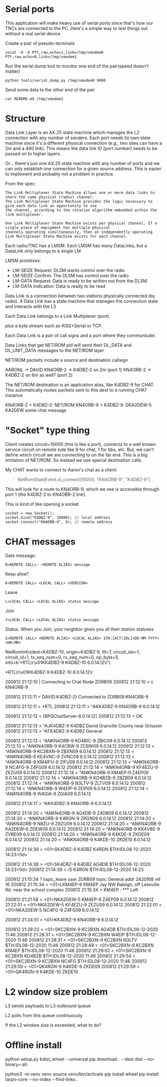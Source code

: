 # Serial ports

This application will make heavy use of serial ports since that's how our TNCs
are connected to the PC. Here's a simple way to test things out without a real
serial device

Create a pair of pseudo-terminals

```
socat -d -d PTY,raw,echo=1,link=/tmp/vmodem0 PTY,raw,echo=0,link=/tmp/vmodem1
```

Run the serial dump tool to monitor one end of the pair(speed doesn't matter)

```
python tools/serial_dump.py /tmp/vmodem0 9600
```

Send some data to the _other_ end of the pair

```
cat README.md /tmp/vmodem1
```

# Structure

Data Link Layer is an AX.25 state machine which manages the L2 connection with any number of senders. Each 
port needs its own state machine since it's a different physical connection (e.g., two sites can have a 2m and a 
440 link). This means the data link ID (port number) needs to be passed on to higher layers.


Or... there's just one AX.25 state machine with any number of ports and we can only establish one connection
for a given source address. This is easier to implement and probably not a problem in practice.

From the spec:

```
The Link Multiplexer State Machine allows one or more data links to share the same physical (radio) channel. 
The Link Multiplexer State Machine provides the logic necessary to give each data link an opportunity to use 
the channel, according to the rotation algorithm embedded within the link multiplexer.

One Link Multiplexer State Machine exists per physical channel. If a single piece of equipment has multiple physical 
channels operating simultaneously, then an independently operating Link Multiplexer State Machine exists for each channel.
```

Each radio/TNC has a LMSM. Each LMSM has many DataLinks, but a DataLink only belongs to a
single LM

LMSM primitives:
* LM-SEIZE Request: DLSM wants control over the radio
* LM-SEIZE Confirm: The DLSM has control over the radio                                                                                                                                                        
* LM-DATA Request: Data is ready to be written out from the DLSM
* LM-DATA Indication: Data is ready to be read


Data Link is a connection between two stations physically connected (by radio). A Data Link has a state machine
that manages the connection state and interacts with the L3

Each Data Link belongs to a Link Multiplexer (port). 



plus a byte stream such as KISS+Serial or TCP.

Each Data Link is a pair of call signs and a port where they communicate. 


Data Links that get NET/ROM pid will send their DL_DATA and DL_UNIT_DATA messages to the NET/ROM layer

NET/ROM packets include a source and destination callsign



AARONL -> DAVID
KN4ORB-2 -> K4DBZ-2 on 2m (port 1)
KN4ORB-2 -> K4DBZ-2 on 6m as well? (port 2)




The NET/ROM destination is an application alias, like K4DBZ-9 for CHAT. This automatically routes packets sent to this 
dest to a running CHAT instance

KN4ORB-2 > K4DBZ-2: NET/ROM KN4ORB-9 > K4DBZ-9: DKA2DEW-5 KA2DEW some chat message



# "Socket" type thing

Client creates circuit=10000 (this is like a port), connects to a well known service circuit on remote side
like 9 for chat, 1 for bbs, etc. But, we can't define which circuit we are connecting to on the far end. This
is a big limitation of NET/ROM. So instead we use special destination calls.

My CHAT wants to connect to Aaron's chat as a client:

> NetRomStateEvent.nl_connect(10000, "KN4ORB-9", "K4DBZ-9")

This will look for a route to KN4ORB-9, which we see is accessible through port 1 (the K4DBZ-2 to KN4OBR-2 link).

This is kind of like opening a socket

```
socket = new Socket();
socket.bind("K4DBZ-9", 10000); // local address
socket.connect("KN4ORB-9", 9); // remote address
```


# CHAT messages
    
Data message: 

    D<REMOTE CALL>: <REMOTE ALIAS> message
    
Keep alive?

    K<REMOTE CALL> <LOCAL CALL> <VERSION>
    
Leave

    L<LOCAL CALL> <LOCAL ALIAS> status message
    
Join

    J<LOCAL CALL> <LOCAL ALIAS> status message
    
Status. When you Join, your neighbor gives you all their station statuses

    S<REMOTE CALL> <REMOTE ALIAS> <LOCAL ALIAS> $TH:[ACT|IDL]<DD-MM-YYYY> <HH:MM>
    

NetRomInfo(dest=K4DBZ-10, origin=K4DBZ-9, ttl=7, circuit_idx=1, circuit_id=1, tx_seq_num=0, rx_seq_num=0, 
          op_byte=5, info=b'*RTL\r\x01KK4DBZ-9 K4DBZ-10 6.0.14.12\r')


*RTL\r\x01KK4DBZ-9 K4DBZ-10 6.0.14.12\r

200812 21:12:10 |          Connecting to Chat Node ZORB09
200812 21:12:10 >          c KN4ORB-9

200812 21:12:11 <          DAVID:K4DBZ-2} Connected to ZORB09:KN4ORB-9

200812 21:12:11 >          *RTL
200812 21:12:11 >          ^AKK4DBZ-9 KN4ORB-9 6.0.14.12

200812 21:12:12 <          [BPQChatServer-6.0.14.12]
200812 21:12:13 <          OK

200812 21:12:13 >          ^AJK4DBZ-9 K4DBZ David Granville County near Grissom
200812 21:12:13 >          ^ATK4DBZ-9 K4DBZ General

200812 21:12:13 <          ^ANKN4ORB-9 KO4BIC-9 ZBIC09 6.0.14.12
200812 21:12:13 <          ^ANKN4ORB-9 K4CBW-9 ZCBW09 6.0.14.12
200812 21:12:13 <          ^ANKN4ORB-9 KC2BXN-9 ZBXN09 6.0.14.12
200812 21:12:13 <          ^ANKN4ORB-9 KE4VNC-9 ZVNC09 6.0.14.12
200812 21:12:13 <          ^ANKN4ORB-9 KM4IFU-9 ZIFU09 6.0.14.12
200812 21:12:13 <          ^ANKN4ORB-9 NC4FG-9 Z4FG09 6.0.14.12
200812 21:12:14 <          ^ANKN4ORB-9 KF4EZU-9 ZEZU09 6.0.14.12
200812 21:12:14 <          ^ANKN4ORB-9 KM4EP-9 Z4EP09 6.0.14.12
200812 21:12:14 <          ^ANKN4ORB-9 KO4BZB-9 ZBZB09 6.0.14.12
200812 21:12:14 <          ^ANKN4ORB-9 N3LTV-9 ZLTV09 6.0.14.12
200812 21:12:14 <          ^ANKN4ORB-9 W4EIP-9 ZEIP09 6.0.14.12
200812 21:12:14 <          ^ANKN4ORB-9 W4GIA-9 ZGIA09 6.0.14.12

200812 21:14:17 >          ^AKK4DBZ-9 KN4ORB-9 6.0.14.12

200812 21:14:20 <          ^ANKN4ORB-9 AG4DB-9 Z4DB09 6.0.14.12
200812 21:14:20 <          ^ANKN4ORB-9 K4RGN-9 ZRGN09 6.0.14.12
200812 21:14:20 <          ^ANKN4ORB-9 N8ZU-9 Z8ZU09 6.0.14.12
200812 21:14:20 <          ^ANKN4ORB-9 KA2DEW-6 ZDEW06 6.0.14.12
200812 21:14:20 <          ^ANKN4ORB-9 KK4VBE-9 ZVBE09 6.0.14.12
200812 21:14:20 <          ^ANKN4ORB-9 K4KDE-9 ZKDE09 6.0.14.12
200812 21:14:20 <          ^ANKN4ORB-9 K4KDE-10 ZKDE10 6.0.14.12


200812 21:14:39 >          <01>SK4DBZ-9 K4DBZ K4RGN $TH:IDL08-12-2020 14:23<0d>

200812 21:14:38 >          <01>SK4DBZ-9 K4DBZ AG4DB $TH:IDL08-12-2020 14:23<0d>
200812 21:14:39 <          /S K4RGN $TH:IDL08-12-2020 14:23

200812 21:15:34 ?          topic_leave user ZORB09 topic General addr 2420f68 ref 16
200812 21:15:34 <          <01>LKM4EP-9 KM4EP Jay NW Raleigh, off Leesville Rd. near the school complex
200812 21:15:34 >          KM4EP  : *** Left

200812 21:21:58 <          <01>NKA2DEW-5 KM4EP-9 Z4EP09 6.0.14.12
200812 21:22:01 <          <01>NKA2DEW-5 KF4EZU-9 ZEZU09 6.0.14.12
200812 21:22:01 <          <01>NKA2DEW-5 NC4FG-9 Z4FG09 6.0.14.12


200812 21:24:51 >          <01>KK4DBZ-9 KN4ORB-9 6.0.14.12


200812 21:28:22 <          <01>SKC2BXN-9 KC2BXN AG4DB $TH:IDL08-12-2020 11:46
200812 21:28:31 <          <01>SKC2BXN-9 KC2BXN W4EIP $TH:IDL08-12-2020 11:46
200812 21:28:31 <          <01>SKC2BXN-9 KC2BXN N3LTV $TH:IDL08-12-2020 11:46
200812 21:28:49 <          <01>SKC2BXN-9 KC2BXN KM4EP $TH:IDL08-12-2020 11:46
200812 21:29:52 <          <01>SKC2BXN-9 KC2BXN KO4BZB $TH:IDL08-12-2020 11:46
200812 21:29:54 <          <01>SKC2BXN-9 KC2BXN NC4FG $TH:IDL08-12-2020 11:46
200812 21:29:59 <          <01>QK4RGN-9 K4KDE-9 ZKDE09
200812 21:29:59 <          <01>QK4RGN-9 K4KDE-10 ZKDE10





# L2 window size problem

L3 sends payloads to L3 outbound queue

L2 polls from this queue continuously

If the L2 window size is exceeded, what to do?



# Offline install
python setup.py bdist_wheel --universal
pip download . --dest dist --no-binary=:all:

python3 -m venv venv
source venv/bin/activate
pip install wheel
pip install tarpn-core --no-index --find-links .
